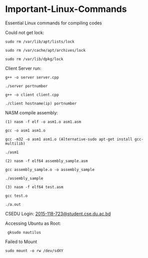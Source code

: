 # Important-Linux-Commands
Essential Linux commands for compiling codes


Could not get lock:

    sudo rm /var/lib/apt/lists/lock 

    sudo rm /var/cache/apt/archives/lock 

    sudo rm /var/lib/dpkg/lock


Client Server run:

    g++ -o server server.cpp

    ./server portnumber

    g++ -o client client.cpp

    ./client hostname(ip) portnumber


NASM compile assembly:

    (1) nasm -f elf -o asm1.o asm1.asm

    gcc -o asm1 asm1.o

    gcc -m32 -o asm1 asm1.o (Alternative-sudo apt-get install gcc-multilib﻿)

    ./asm1

    (2) nasm -f elf64 assembly_sample.asm

    gcc assembly_sample.o -o assembly_sample

    ./assembly_sample 

    (3) nasm -f elf64 test.asm

    gcc test.o

    ./a.out
    
CSEDU Login:
     2015-118-723@student.cse.du.ac.bd
        
Accessing Ubuntu as Root:
    
     gksudo nautilus

Failed to Mount

    sudo mount -o rw /dev/sdXY
